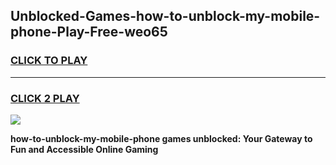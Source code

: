 
## Unblocked-Games-how-to-unblock-my-mobile-phone-Play-Free-weo65
<h3>
<a href="https://premium76.site?title=how-to-unblock-my-mobile-phone&ref=21A">CLICK TO PLAY</a></h3>
<hr>

<h3>
<a href="https://premium76.site?title=how-to-unblock-my-mobile-phone&ref=21A">CLICK 2 PLAY</a>
  
</h3>

<a href="https://premium76.site?title=how-to-unblock-my-mobile-phone&ref=21A"><img src="https://clearcache.store/games.png"></a>


**how-to-unblock-my-mobile-phone games unblocked: Your Gateway to Fun and Accessible Online Gaming**
